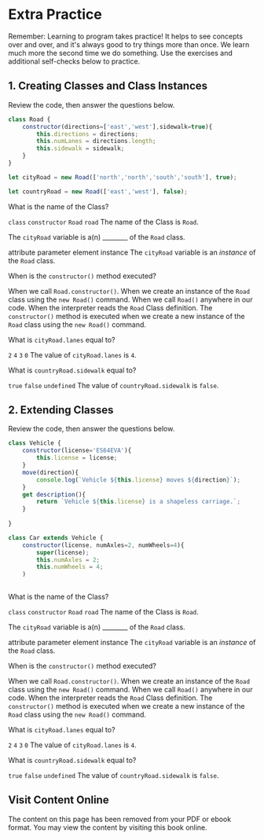 # Extra Practice

Remember: Learning to program takes practice! It helps to see concepts over and over, and it's always good to try things more than once. We learn much more the second time we do something. Use the exercises and additional self-checks below to practice.


## 1. Creating Classes and Class Instances
Review the code, then answer the questions below.

```js
class Road {
    constructor(directions=['east','west'],sidewalk=true){
        this.directions = directions;
        this.numLanes = directions.length;
        this.sidewalk = sidewalk;
    }
}

let cityRoad = new Road(['north','north','south','south'], true);

let countryRoad = new Road(['east','west'], false);
```
<quiz name="">
    <question>
        <p>What is the name of the Class?</p>
        <answer><code>class</code></answer>
        <answer><code>constructor</code></answer>
        <answer correct><code>Road</code></answer>
        <answer><code>road</code></answer>
        <explanation>The name of the Class is <code>Road</code>.</explanation>
    </question>
    <question>
        <p>The <code>cityRoad</code> variable is a(n) ________ of the <code>Road</code> class.</p>
        <answer>attribute</answer>
        <answer>parameter</answer>
        <answer>element</answer>
        <answer correct>instance</answer>
        <explanation>The <code>cityRoad</code> variable is an <i>instance</i> of the <code>Road</code> class.</explanation>
    </question>
    <question multiple>
        <p>When is the <code>constructor()</code> method executed?</p>
        <answer>When we call <code>Road.constructor()</code>.</answer>
        <answer correct>When we create an instance of the <code>Road</code> class using the <code>new Road()</code> command.</answer>
        <answer>When we call <code>Road()</code> anywhere in our code.</answer>
        <answer>When the interpreter reads the <code>Road</code> Class definition.</answer>
        <explanation>The <code>constructor()</code> method is executed when we create a new instance of the <code>Road</code> class using the <code>new Road()</code> command.</explanation>
    </question>
    <question>
        <p>What is <code>cityRoad.lanes</code> equal to?</p>
        <answer><code>2</code></answer>
        <answer correct><code>4</code></answer>
        <answer><code>3</code></answer>
        <answer><code>0</code></answer>
        <explanation>The value of <code>cityRoad.lanes</code> is <code>4</code>.</explanation>
    </question>
    <question>
        <p>What is <code>countryRoad.sidewalk</code> equal to?</p>
        <answer><code>true</code></answer>
        <answer correct><code>false</code></answer>
        <answer><code>undefined</code></answer>
        <explanation>The value of <code>countryRoad.sidewalk</code> is <code>false</code>.</explanation>
    </question>
</quiz>


## 2. Extending Classes
Review the code, then answer the questions below.

```js
class Vehicle {
    constructor(license='ES64EVA'){
        this.license = license;
    }
    move(direction){
        console.log(`Vehicle ${this.license} moves ${direction}`);
    }
    get description(){
        return `Vehicle ${this.license} is a shapeless carriage.`;
    }
    
}

class Car extends Vehicle {
    constructor(license, numAxles=2, numWheels=4){
        super(license);
        this.numAxles = 2;
        this.numWheels = 4;
    )
    
```
<quiz name="">
    <question>
        <p>What is the name of the Class?</p>
        <answer><code>class</code></answer>
        <answer><code>constructor</code></answer>
        <answer correct><code>Road</code></answer>
        <answer><code>road</code></answer>
        <explanation>The name of the Class is <code>Road</code>.</explanation>
    </question>
    <question>
        <p>The <code>cityRoad</code> variable is a(n) ________ of the <code>Road</code> class.</p>
        <answer>attribute</answer>
        <answer>parameter</answer>
        <answer>element</answer>
        <answer correct>instance</answer>
        <explanation>The <code>cityRoad</code> variable is an <i>instance</i> of the <code>Road</code> class.</explanation>
    </question>
    <question multiple>
        <p>When is the <code>constructor()</code> method executed?</p>
        <answer>When we call <code>Road.constructor()</code>.</answer>
        <answer correct>When we create an instance of the <code>Road</code> class using the <code>new Road()</code> command.</answer>
        <answer>When we call <code>Road()</code> anywhere in our code.</answer>
        <answer>When the interpreter reads the <code>Road</code> Class definition.</answer>
        <explanation>The <code>constructor()</code> method is executed when we create a new instance of the <code>Road</code> class using the <code>new Road()</code> command.</explanation>
    </question>
    <question>
        <p>What is <code>cityRoad.lanes</code> equal to?</p>
        <answer><code>2</code></answer>
        <answer correct><code>4</code></answer>
        <answer><code>3</code></answer>
        <answer><code>0</code></answer>
        <explanation>The value of <code>cityRoad.lanes</code> is <code>4</code>.</explanation>
    </question>
    <question>
        <p>What is <code>countryRoad.sidewalk</code> equal to?</p>
        <answer><code>true</code></answer>
        <answer correct><code>false</code></answer>
        <answer><code>undefined</code></answer>
        <explanation>The value of <code>countryRoad.sidewalk</code> is <code>false</code>.</explanation>
    </question>
</quiz>








<div class="no-quiz">
     <h2>Visit Content Online</h2>
     <p> 
         The content on this page has been removed from your PDF 
         or ebook format. You may view the content by visiting
         this book online.
     </p>
</div>
